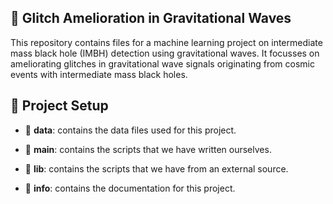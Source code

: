 ## :rocket: Glitch Amelioration in Gravitational Waves
This repository contains files for a machine learning project on intermediate mass black hole (IMBH) detection using gravitational waves. It focusses on ameliorating glitches in gravitational wave signals originating from cosmic events with intermediate mass black holes.


## :memo: Project Setup
- :file_folder: **data**: contains the data files used for this project.

- :file_folder: **main**: contains the scripts that we have written ourselves.

- :file_folder: **lib**: contains the scripts that we have from an external source.

- :file_folder: **info**: contains the documentation for this project.